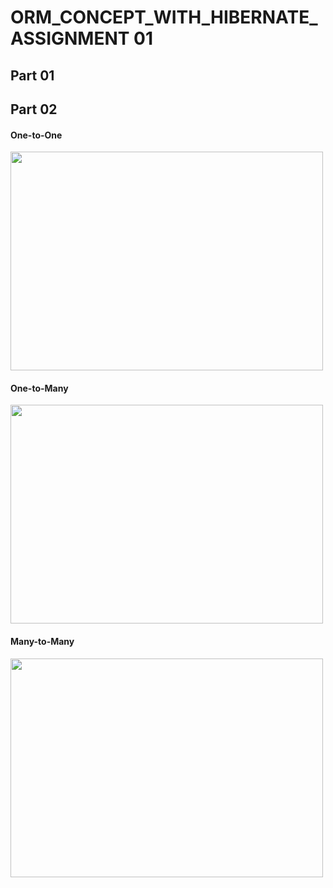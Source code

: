 <h1>ORM_CONCEPT_WITH_HIBERNATE_ASSIGNMENT 01</h1>

<h2>Part 01</h2>
<h2>Part 02</h2>
<h4>One-to-One</h3>
<img height="350" src="C:\Users\Lahiru\Desktop\orm\Assignmebt01\orm\Part01\src\img\oneToOne.png" width="500"/>
<h4>One-to-Many</h3>
<img height="350" src="C:\Users\Lahiru\Desktop\orm\Assignmebt01\orm\Part01\src\img\OneToMany.png" width="500"/>
<h4>Many-to-Many</h3>
<img height="350" src="C:\Users\Lahiru\Desktop\orm\Assignmebt01\orm\Part01\src\img\ManyToMany.png" width="500"/>

